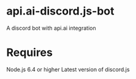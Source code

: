 # api.ai-discord.js-bot
A discord bot with api.ai integration
# Requires
Node.js 6.4 or higher
Latest version of discord.js
